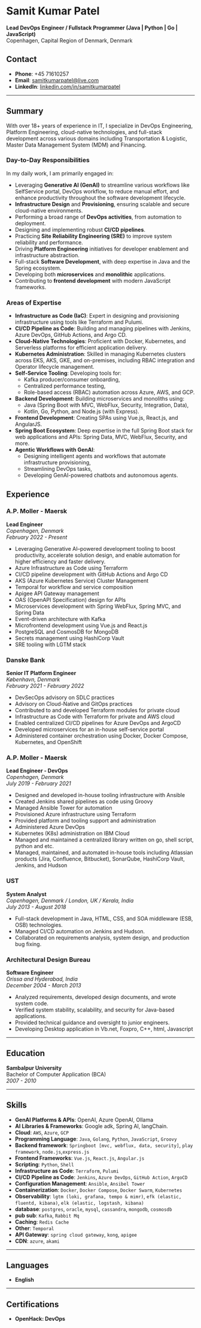 <!--img align="right" width="200" height="220" src="https://avatars.githubusercontent.com/samitkumarpatel" style="display: block;" alt="Samit Kumar Patel"-->

# Samit Kumar Patel

**Lead DevOps Engineer / Fullstack Programmer (Java | Python | Go | JavaScript)**  
Copenhagen, Capital Region of Denmark, Denmark

## Contact
- **Phone**: +45 71610257  
- **Email**: [samitkumarpatel@live.com](mailto:samitkumarpatel@live.com)  
- **LinkedIn**: [linkedin.com/in/samitkumarpatel](https://www.linkedin.com/in/samitkumarpatel)

---

## Summary
With over 18+ years of experience in IT, I specialize in DevOps Engineering, Platform Engineering, cloud-native technologies, and full-stack development across various domains including Transportation & Logistic, Master Data Management System (MDM) and Financing.

### Day-to-Day Responsibilities

In my daily work, I am primarily engaged in:
- Leveraging **Generative AI (GenAI)** to streamline various workflows like SelfService portal, DevOps workflow, to reduce manual effort, and enhance productivity throughout the software development lifecycle.
- **Infrastructure Design** and **Provisioning**, ensuring scalable and secure cloud-native environments.
- Performing a broad range of **DevOps activities**, from automation to deployment.
- Designing and implementing robust **CI/CD pipelines**.
- Practicing **Site Reliability Engineering (SRE)** to improve system reliability and performance.
- Driving **Platform Engineering** initiatives for developer enablement and infrastructure abstraction.
- Full-stack **Software Development**, with deep expertise in Java and the Spring ecosystem.
- Developing both **microservices** and **monolithic** applications.
- Contributing to **frontend development** with modern JavaScript frameworks.

### Areas of Expertise
- **Infrastructure as Code (IaC)**: Expert in designing and provisioning infrastructure using tools like Terraform and Pulumi.
- **CI/CD Pipeline as Code**: Building and managing pipelines with Jenkins, Azure DevOps, GitHub Actions, and Argo CD.
- **Cloud-Native Technologies**: Proficient with Docker, Kubernetes, and Serverless platforms for efficient application delivery.
- **Kubernetes Administration**: Skilled in managing Kubernetes clusters across EKS, AKS, GKE, and on-premises, including RBAC integration and Operator lifecycle management.
- **Self-Service Tooling**: Developing tools for:
    - Kafka producer/consumer onboarding,
    - Centralized performance testing,
    - Role-based access (RBAC) automation across Azure, AWS, and GCP.
- **Backend Development**: Building microservices and monoliths using:
    - Java (Spring Boot with MVC, WebFlux, Security, Integration, Data),
    - Kotlin, Go, Python, and Node.js (with Express).
- **Frontend Development**: Creating SPAs using Vue.js, React.js, and AngularJS.
- **Spring Boot Ecosystem**: Deep expertise in the full Spring Boot stack for web applications and APIs: Spring Data, MVC, WebFlux, Security, and more.
- **Agentic Workflows with GenAI**:
    - Designing intelligent agents and workflows that automate infrastructure provisioning,
    - Streamlining DevOps tasks,
    - Developing GenAI-powered chatbots and autonomous agents.

## Experience

### A.P. Moller - Maersk
**Lead Engineer**  
*Copenhagen, Denmark*  
_February 2022 - Present_  
- Leveraging Generative AI–powered development tooling to boost productivity, accelerate solution design, and enable automation for higher efficiency and faster delivery.  
- Azure Infrastructure as Code using Terraform
- CI/CD pipeline development with GitHub Actions and Argo CD
- AKS (Azure Kubernetes Service) Cluster Management
- Temporal for workflow and service composition
- Apigee API Gateway management
- OAS (OpenAPI Specification) design for APIs
- Microservices development with Spring WebFlux, Spring MVC, and Spring Data
- Event-driven architecture with Kafka
- Microfrontend development using Vue.js and React.js
- PostgreSQL and CosmosDB for MongoDB
- Secrets management using HashiCorp Vault
- SRE tooling with LGTM stack

### Danske Bank
**Senior IT Platform Engineer**  
*København, Denmark*  
_February 2021 - February 2022_  
- DevSecOps advisory on SDLC practices
- Advisory on Cloud-Native and GitOps practices
- Contributed to and developed Terraform modules for private cloud
- Infrastructure as Code with Terraform for private and AWS cloud
- Enabled centralized CI/CD pipelines for Azure DevOps and ArgoCD
- Developed microservices for an in-house self-service portal
- Administered container orchestration using Docker, Docker Compose, Kubernetes, and OpenShift


### A.P. Moller - Maersk
**Lead Engineer - DevOps**  
*Copenhagen, Denmark*  
_July 2019 - February 2021_  
- Designed and developed in-house tooling infrastructure with Ansible
- Created Jenkins shared pipelines as code using Groovy
- Managed Ansible Tower for automation
- Provisioned Azure infrastructure using Terraform
- Provided platform and tooling support and administration
- Administered Azure DevOps
- Kubernetes (K8s) administration on IBM Cloud
- Managed and maintained a centralized library written on go, shell script, python and etc.
- Managed, maintained, and automated in-house tools including Atlassian products (Jira, Confluence, Bitbucket), SonarQube, HashiCorp Vault, Jenkins, and Hudson

### UST
**System Analyst**  
*Copenhagen, Denmark / London, UK / Kerala, India*  
_July 2013 - August 2018_  
- Full-stack development in Java, HTML, CSS, and SOA middleware (ESB, OSB) technologies.
- Managed CI/CD automation on Jenkins and Hudson.
- Collaborated on requirements analysis, system design, and production bug fixing.

### Architectural Design Bureau
**Software Engineer**  
*Orissa and Hyderabad, India*  
_December 2004 - March 2013_  
- Analyzed requirements, developed design documents, and wrote system code.
- Verified system stability, scalability, and security for Java-based applications.
- Provided technical guidance and oversight to junior engineers.
- Developing Desktop application in Vb.net, Foxpro, C++, html, Javascript
---

## Education
**Sambalpur University**  
Bachelor of Computer Application (BCA)  
_2007 - 2010_

---

## Skills
- **GenAI Platforms & APIs**: OpenAI, Azure OpenAI, Ollama
- **AI Libraries & Frameworks**: Google adk, Spring AI, langChain.
- **Cloud**: `AWS`, `Azure`, `GCP`
- **Programming Language**: `Java`, `Golang`, `Python`, `JavaScript`, `Groovy`
- **Backend framework**: `Springboot [mvc, webflux, data, security]`, `play framework`, `node.js`,`express.js`
- **Frontend Frameworks**: `Vue.js`, `React.js`, `Angular.js`
- **Scripting**: `Python`, `Shell`
- **Infrastructure as Code**: `Terraform`, `Pulumi`
- **CI/CD Pipeline as Code**: `Jenkins`, `Azure DevOps`, `GitHub Action`, `ArgoCD`
- **Configuration Management**: `Ansible`, `Ansibel Tower`
- **Containerization**: `Docker`, `Docker Compose`, `Docker Swarm`, `Kubernetes`
- **Observability**: `lgtm (loki, grafana, tempo & mimr)`, `efk (elastic, fluentd, kibana)`, `elk (elastic, logstash, kibana)`
- **database**: `postgres`, `oracle`, `mysql`, `cassandra`, `mongodb`, `cosmosdb`
- **pub sub**: `Kafka`, `Rabbit Mq`
- **Caching**: `Redis Cache`
- **Other**: `Temporal`
- **API Gateway**: `spring cloud gateway`, `kong`, `apigee`
- **CDN**: `azure`, `akami`

---

## Languages
- **English**

---

## Certifications
- **OpenHack: DevOps**
